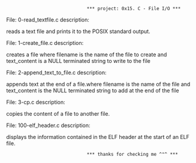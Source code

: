                                   *** project: 0x15. C - File I/O ***

File: 0-read_textfile.c description:

reads a text file and prints it to the POSIX standard output.

File: 1-create_file.c description:

creates a file where filename is the name of the file to create and text_content is a NULL terminated string to write to the file

File: 2-append_text_to_file.c description:

 appends text at the end of a file.where filename is the name of the file and text_content is the NULL terminated string to add at the end of the file

File: 3-cp.c description:

copies the content of a file to another file.

File: 100-elf_header.c description:

displays the information contained in the ELF header at the start of an ELF file.

                                  *** thanks for checking me ^"^ ***
